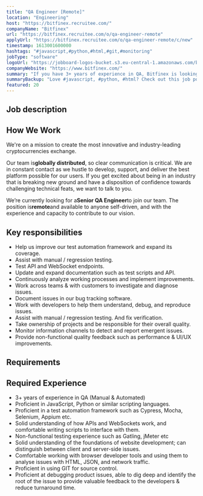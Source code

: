 ```yaml
---
title: "QA Engineer [Remote]"
location: "Engineering"
host: "https://bitfinex.recruitee.com/"
companyName: "Bitfinex"
url: "https://bitfinex.recruitee.com/o/qa-engineer-remote"
applyUrl: "https://bitfinex.recruitee.com/o/qa-engineer-remote/c/new"
timestamp: 1613001600000
hashtags: "#javascript,#python,#html,#git,#monitoring"
jobType: "software"
logoUrl: "https://jobboard-logos-bucket.s3.eu-central-1.amazonaws.com/bitfinex"
companyWebsite: "https://www.bitfinex.com/"
summary: "If you have 3+ years of experience in QA, Bitfinex is looking for someone with your skillset."
summaryBackup: "Love #javascript, #python, #html? Check out this job post!"
featured: 20
---
```


## Job description

## How We Work

We're on a mission to create the most innovative and industry-leading cryptocurrencies exchange.

Our team is**globally distributed**, so clear communication is critical. We are in constant contact as we hustle to develop, support, and deliver the best platform possible for our users. If you get excited about being in an industry that is breaking new ground and have a disposition of confidence towards challenging technical feats, we want to talk to you.

We’re currently looking for a**Senior QA Engineer**to join our team. The position is**remote**and available to anyone self-driven, and with the experience and capacity to contribute to our vision.

## Key responsibilities

*   Help us improve our test automation framework and expand its coverage.
*   Assist with manual / regression testing.
*   Test API and WebSocket endpoints.
*   Update and expand documentation such as test scripts and API.
*   Continuously analyze working processes and implement improvements.
*   Work across teams & with customers to investigate and diagnose issues.
*   Document issues in our bug tracking software.
*   Work with developers to help them understand, debug, and reproduce issues.
*   Assist with manual / regression testing. And fix verification.
*   Take ownership of projects and be responsible for their overall quality.
*   Monitor information channels to detect and report emergent issues.
*   Provide non-functional quality feedback such as performance & UI/UX improvements.

## Requirements

## Required Experience

*   3+ years of experience in QA (Manual & Automated)
*   Proficient in JavaScript, Python or similar scripting languages.
*   Proficient in a test automation framework such as Cypress, Mocha, Selenium, Appium etc.
*   Solid understanding of how APIs and WebSockets work, and comfortable writing scripts to interface with them.
*   Non-functional testing experience such as Gatling, jMeter etc
*   Solid understanding of the foundations of website development; can distinguish between client and server-side issues.
*   Comfortable working with browser developer tools and using them to analyse issues with HTML, JSON, and network traffic.
*   Proficient in using GIT for source control.
*   Proficient at debugging product issues, able to dig deep and identify the root of the issue to provide valuable feedback to the developers & reduce turnaround time.
